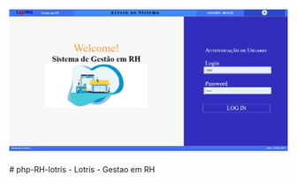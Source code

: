 <h1 align="center">
    <img alt="Lotris - Gestao de RH" title="Lotris - Gestao de RH" src="resources/assets/img/login-rh-lotris.png" />
</h1>
 # php-RH-lotris - Lotris - Gestao em RH

